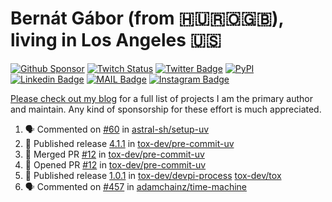 # Bernát Gábor (from 🇭🇺🇷🇴🇬🇧), living in Los Angeles 🇺🇸

[![Github Sponsor](https://img.shields.io/static/v1?label=Sponsor&message=%E2%9D%A4&logo=GitHub&link=https://github.com/sponsors/gaborbernat&style=flat-square)](https://github.com/sponsors/gaborbernat)
[![Twitch Status](https://img.shields.io/twitch/status/gaborbernat?style=flat-square)](https://www.twitch.tv/gaborbernat)
[![Twitter Badge](https://img.shields.io/badge/-@gjbernat-1ca0f1?style=flat-square&labelColor=1ca0f1&logo=twitter&logoColor=white&link=https://twitter.com/gjbernat)](https://twitter.com/gjbernat)
[![PyPI](https://img.shields.io/badge/-gaborbernat-0073b7?style=flat-square&logo=Python&logoColor=white&link=https://pypi.org/user/gaborbernat/)](https://pypi.org/user/gaborbernat/)
[![Linkedin Badge](https://img.shields.io/badge/-gaborbernat-blue?style=flat-square&logo=Linkedin&logoColor=white&link=https://www.linkedin.com/in/gaborbernat/)](https://www.linkedin.com/in/gaborbernat/)
[![MAIL Badge](https://img.shields.io/badge/-gaborjbernat@gmail.com-c14438?style=flat-square&logo=Gmail&logoColor=white&link=mailto:gaborjbernat@gmail.com)](mailto:gaborjbernat@gmail.com)
[![Instagram Badge](https://img.shields.io/badge/-@gabor__bernat-845EC2?style=flat-square&labelColor=white&logo=Instagram&link=https://instagram.com/gabor_bernat/)](https://instagram.com/gabor_bernat)

[Please check out my blog](https://bernat.tech/about/) for a full list of projects I am the primary author and maintain.
Any kind of sponsorship for these effort is much appreciated.

<!--START_SECTION:activity-->

1. 🗣 Commented on [#60](https://github.com/astral-sh/setup-uv/issues/60#issuecomment-2337064956) in [astral-sh/setup-uv](https://github.com/astral-sh/setup-uv)
2. 🚀 Published release [4.1.1](https://github.com/tox-dev/pre-commit-uv/releases/tag/4.1.1) in [tox-dev/pre-commit-uv](https://github.com/tox-dev/pre-commit-uv)
3. 🎉 Merged PR [#12](https://github.com/tox-dev/pre-commit-uv/pull/12) in [tox-dev/pre-commit-uv](https://github.com/tox-dev/pre-commit-uv)
4. 💪 Opened PR [#12](https://github.com/tox-dev/pre-commit-uv/pull/12) in [tox-dev/pre-commit-uv](https://github.com/tox-dev/pre-commit-uv)
5. 🚀 Published release [1.0.1](https://github.com/tox-dev/devpi-process/releases/tag/1.0.1) in [tox-dev/devpi-process](https://github.com/tox-dev/devpi-process)
   [tox-dev/tox](https://github.com/tox-dev/tox)
5. 🗣 Commented on [#457](https://github.com/adamchainz/time-machine/pull/457#issuecomment-2197730644) in
[adamchainz/time-machine](https://github.com/adamchainz/time-machine)
<!--END_SECTION:activity-->
